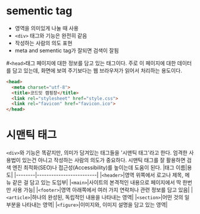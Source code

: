 # sementic tag
- 영역을 의미있게 나눌 때 사용
- `<div>` 태그와 기능은 완전히 같음
- 작성하는 사람의 의도 표현
- meta and sementic tag가 잘되면 검색이 잘됨

#`<head>`태그
페이지에 대한 정보를 담고 있는 태그이다. 주로 이 페이지에 대한 데이터를 담고 있는데, 화면에 보여 주기보다는 웹 브라우저가 읽어서 처리하는 용도이다.
  
```html
<head>
  <meta charset="utf-8">
  <title>코드잇 캠핑장</title>
  <link rel="stylesheet" href="style.css">
  <link rel="favicon" href="favicon.ico">
</head>
```
  
# 시맨틱 태그
`<div>`와 기능은 똑같지만, 의미가 담겨있는 태그들을 '시맨틱 태그'라고 한다. 엄격한 사용법이 있는건 아니고 작성하는 사람의 의도가 중요하다. 시맨틱 태그를 잘 활용하면 검색 엔진 최적화(SEO)나 접근성(Accessibility)를 높이는데 도움이 된다.
|태그 이름|용도|
|--------|-------------------------|
|`<header>`|영역 위쪽에서 로고나 제목, 메뉴 같은 걸 담고 있는 도입부|
|`<main>`|사이트의 본격적인 내용으로 페이지에서 딱 한번만 사용 가능|
|`<footer>`|영역 아래쪽에서 여러 가지 연락처나 관련 정보를 담고 있음|
|`<article>`|하나의 완성된, 독립적인 내용을 나타내는 영역|
|`<section>`|어떤 것의 일부분을 나타내는 영역|
|`<figure>`|이미지와, 이미지 설명을 담고 있는 영역|

